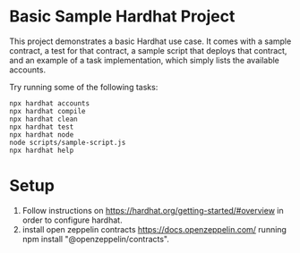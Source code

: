 # Basic Sample Hardhat Project

This project demonstrates a basic Hardhat use case. It comes with a sample contract, a test for that contract, a sample script that deploys that contract, and an example of a task implementation, which simply lists the available accounts.

Try running some of the following tasks:

```shell
npx hardhat accounts
npx hardhat compile
npx hardhat clean
npx hardhat test
npx hardhat node
node scripts/sample-script.js
npx hardhat help
```

# Setup
1. Follow instructions on https://hardhat.org/getting-started/#overview in order to configure hardhat.
2. install open zeppelin contracts https://docs.openzeppelin.com/ running npm install "@openzeppelin/contracts".
